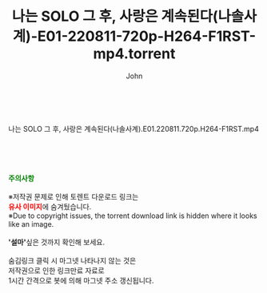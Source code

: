 ﻿---
layout: post
title:  "나는 SOLO 그 후, 사랑은 계속된다(나솔사계)-E01-220811-720p-H264-F1RST-mp4.torrent"
author: John
categories: [ 방송/음악 ]
tags: [  ]
image:  
description: "나는 SOLO 그 후, 사랑은 계속된다(나솔사계)-E01-220811-720p-H264-F1RST-mp4 torrent 정보 공유"
toc: true
toc_sticky: true
---

<br>
<div class="view-img">
<a class="view_image" href="http://torrentmobile61.com/bbs/view_image.php?fn=%2Fdata%2Ffile%2Fmusic%2F3735183265_9qNSMJYv_4d10a09c634491b21766f1286968dd6746e2e4d4.jpg" target="_blank"><img alt="" class="img-tag" content="http://torrentmobile61.com/data/file/music/3735183265_9qNSMJYv_4d10a09c634491b21766f1286968dd6746e2e4d4.jpg" itemprop="image" src="http://torrentmobile61.com/data/file/music/3735183265_9qNSMJYv_4d10a09c634491b21766f1286968dd6746e2e4d4.jpg"/></a></div><div class="view-content" itemprop="description">
<p>나는 SOLO 그 후, 사랑은 계속된다(나솔사계).E01.220811.720p.H264-F1RST.mp4<br/></p> </div>
    
<br><br><br>
<p data-ke-size="size16"><b><span style="color: green;">주의사항</span></b><br /><br />※저작권 문제로 인해 토렌트 다운로드 링크는<br /><b><span style="color: red;">유사 이미지</span></b>에 숨겨뒀습니다.<br />※Due to copyright issues, the torrent download link is hidden where it looks like an image.<br /><br /><b>'설마'</b>싶은 것까지 확인해 보세요.<br /><br />숨김링크 클릭 시 마그넷 나타나지 않는 것은<br />저작권으로 인한 링크만료 자료로<br />1시간 간격으로 봇에 의해 마그넷 주소 갱신됩니다.</p>
